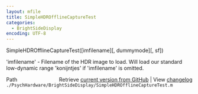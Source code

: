 ```yaml
---
layout: mfile
title: SimpleHDROfflineCaptureTest
categories:
  - BrightSideDisplay
encoding: UTF-8
---
```


SimpleHDROfflineCaptureTest([imfilename][, dummymode][, sf])  

'imfilename' - Filename of the HDR image to load. Will load our standard  
low-dynamic range 'konijntjes' if 'imfilename' is omitted.  



<div class="code_header" style="text-align:right;">
  <span style="float:left;">Path&nbsp;&nbsp;</span> <span class="counter">Retrieve <a href=
  "https://raw.github.com/Psychtoolbox-3/Psychtoolbox-3/beta/./PsychHardware/BrightSideDisplay/SimpleHDROfflineCaptureTest.m">current version from GitHub</a> | View <a href=
  "https://github.com/Psychtoolbox-3/Psychtoolbox-3/commits/beta/./PsychHardware/BrightSideDisplay/SimpleHDROfflineCaptureTest.m">changelog</a></span>
</div>
<div class="code">
  <code>./PsychHardware/BrightSideDisplay/SimpleHDROfflineCaptureTest.m</code>
</div>
